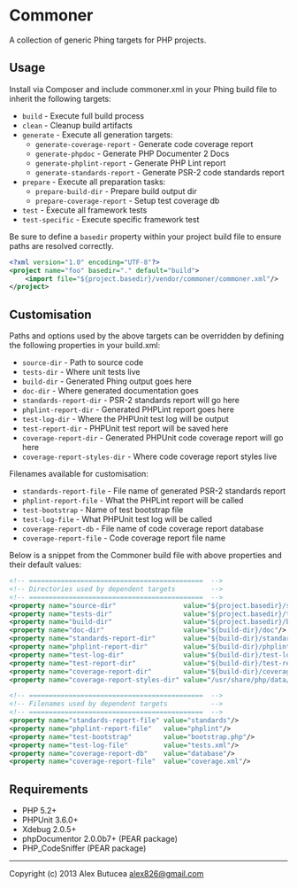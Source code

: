 # Commoner
A collection of generic Phing targets for PHP projects.

## Usage
Install via Composer and include commoner.xml in your Phing build file to inherit the following targets:

- `build` - Execute full build process
- `clean` - Cleanup build artifacts
- `generate` - Execute all generation targets:
    - `generate-coverage-report` - Generate code coverage report
    - `generate-phpdoc` - Generate PHP Documenter 2 Docs
    - `generate-phplint-report` - Generate PHP Lint report
    - `generate-standards-report` - Generate PSR-2 code standards report
- `prepare` - Execute all preparation tasks:
    - `prepare-build-dir` - Prepare build output dir
    - `prepare-coverage-report` - Setup test coverage db
- `test` - Execute all framework tests
- `test-specific` - Execute specific framework test

Be sure to define a `basedir` property within your project build file to ensure paths are resolved correctly.

```xml
<?xml version="1.0" encoding="UTF-8"?>
<project name="foo" basedir="." default="build">
    <import file="${project.basedir}/vendor/commoner/commoner.xml"/>
</project>
```

## Customisation
Paths and options used by the above targets can be overridden by defining the following properties in your build.xml:

- `source-dir` - Path to source code
- `tests-dir` - Where unit tests live
- `build-dir` - Generated Phing output goes here
- `doc-dir` - Where generated documentation goes
- `standards-report-dir` - PSR-2 standards report will go here
- `phplint-report-dir` - Generated PHPLint report goes here
- `test-log-dir` - Where the PHPUnit test log will be output
- `test-report-dir` - PHPUnit test report will be saved here
- `coverage-report-dir` - Generated PHPUnit code coverage report will go here
- `coverage-report-styles-dir` - Where code coverage report styles live

Filenames available for customisation:

- `standards-report-file` - File name of generated PSR-2 standards report
- `phplint-report-file` - What the PHPLint report will be called
- `test-bootstrap` - Name of test bootstrap file
- `test-log-file` - What PHPUnit test log will be called
- `coverage-report-db` - File name of code coverage report database
- `coverage-report-file` - Code coverage report file name

Below is a snippet from the Commoner build file with above properties and their default values:

```xml
<!-- ============================================  -->
<!-- Directories used by dependent targets         -->
<!-- ============================================  -->
<property name="source-dir"                 value="${project.basedir}/src"/>
<property name="tests-dir"                  value="${project.basedir}/tests"/>
<property name="build-dir"                  value="${project.basedir}/build"/>
<property name="doc-dir"                    value="${build-dir}/doc"/>
<property name="standards-report-dir"       value="${build-dir}/standards-report"/>
<property name="phplint-report-dir"         value="${build-dir}/phplint-report"/>
<property name="test-log-dir"               value="${build-dir}/test-log"/>
<property name="test-report-dir"            value="${build-dir}/test-report"/>
<property name="coverage-report-dir"        value="${build-dir}/coverage-report"/>
<property name="coverage-report-styles-dir" value="/usr/share/php/data/phing/etc"/>

<!-- ============================================  -->
<!-- Filenames used by dependent targets           -->
<!-- ============================================  -->
<property name="standards-report-file" value="standards"/>
<property name="phplint-report-file"   value="phplint"/>
<property name="test-bootstrap"        value="bootstrap.php"/>
<property name="test-log-file"         value="tests.xml"/>
<property name="coverage-report-db"    value="database"/>
<property name="coverage-report-file"  value="coverage.xml"/>
```

## Requirements
- PHP 5.2+
- PHPUnit 3.6.0+
- Xdebug 2.0.5+
- phpDocumentor 2.0.0b7+ (PEAR package)
- PHP_CodeSniffer (PEAR package)

---------------------------------------------------
Copyright (c) 2013 Alex Butucea <alex826@gmail.com>

